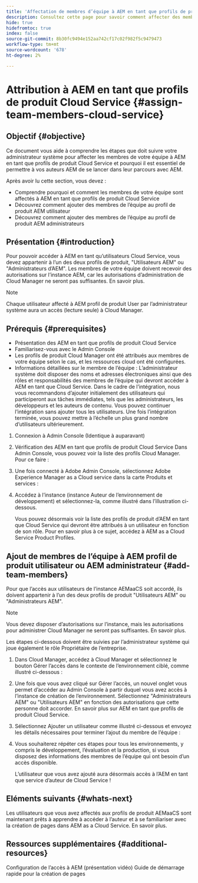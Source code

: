 ```yaml
---
title: 'Affectation de membres d’équipe à AEM en tant que profils de produit Cloud Service '
description: Consultez cette page pour savoir comment affecter des membres de l’équipe à AEM en tant que profils de produit Cloud Service
hide: true
hidefromtoc: true
index: false
source-git-commit: 8b30fc9494e152aa742cf17c02f982f5c9479473
workflow-type: tm+mt
source-wordcount: '678'
ht-degree: 2%

---
```



# Attribution à AEM en tant que profils de produit Cloud Service {#assign-team-members-cloud-service}

## Objectif {#objective}

Ce document vous aide à comprendre les étapes que doit suivre votre administrateur système pour affecter les membres de votre équipe à AEM en tant que profils de produit Cloud Service et pourquoi il est essentiel de permettre à vos auteurs AEM de se lancer dans leur parcours avec AEM.

Après avoir lu cette section, vous devez :

* Comprendre pourquoi et comment les membres de votre équipe sont affectés à AEM en tant que profils de produit Cloud Service
* Découvrez comment ajouter des membres de l’équipe au profil de produit AEM utilisateur
* Découvrez comment ajouter des membres de l’équipe au profil de produit AEM administrateurs


## Présentation {#introduction}

Pour pouvoir accéder à AEM en tant qu’utilisateurs Cloud Service, vous devez appartenir à l’un des deux profils de produit, &quot;Utilisateurs AEM&quot; ou &quot;Administrateurs d’AEM&quot;. Les membres de votre équipe doivent recevoir des autorisations sur l’instance AEM, car les autorisations d’administration de Cloud Manager ne seront pas suffisantes. En savoir plus.

>[!NOTE]
>Chaque utilisateur affecté à AEM profil de produit User par l’administrateur système aura un accès (lecture seule) à Cloud Manager.

## Prérequis {#prerequisites}

* Présentation des AEM en tant que profils de produit Cloud Service
* Familiarisez-vous avec le Admin Console
* Les profils de produit Cloud Manager ont été attribués aux membres de votre équipe selon le cas, et les ressources cloud ont été configurées.
* Informations détaillées sur le membre de l’équipe : L’administrateur système doit disposer des noms et adresses électroniques ainsi que des rôles et responsabilités des membres de l’équipe qui devront accéder à AEM en tant que Cloud Service. Dans le cadre de l’intégration, nous vous recommandons d’ajouter initialement des utilisateurs qui participeront aux tâches immédiates, tels que les administrateurs, les développeurs et les auteurs de contenu. Vous pouvez continuer l’intégration sans ajouter tous les utilisateurs. Une fois l’intégration terminée, vous pouvez mettre à l’échelle un plus grand nombre d’utilisateurs ultérieurement.


1. Connexion à Admin Console
(Identique à auparavant)

1. Vérification des AEM en tant que profils de produit Cloud Service
Dans Admin Console, vous pouvez voir la liste des profils Cloud Manager. Pour ce faire :

1. Une fois connecté à Adobe Admin Console, sélectionnez Adobe Experience Manager as a Cloud service dans la carte Produits et services :

1. Accédez à l’instance (instance Auteur de l’environnement de développement) et sélectionnez-la, comme illustré dans l’illustration ci-dessous.



   Vous pouvez désormais voir la liste des profils de produit d’AEM en tant que Cloud Service qui devront être attribués à un utilisateur en fonction de son rôle. Pour en savoir plus à ce sujet, accédez à AEM as a Cloud Service Product Profiles.




## Ajout de membres de l’équipe à AEM profil de produit utilisateur ou AEM administrateur {#add-team-members}

Pour que l’accès aux utilisateurs de l’instance AEMaaCS soit accordé, ils doivent appartenir à l’un des deux profils de produit &quot;Utilisateurs AEM&quot; ou &quot;Administrateurs AEM&quot;.

>[!NOTE]
>Vous devez disposer d’autorisations sur l’instance, mais les autorisations pour administrer Cloud Manager ne seront pas suffisantes. En savoir plus.

Les étapes ci-dessous doivent être suivies par l’administrateur système qui joue également le rôle Propriétaire de l’entreprise.

1. Dans Cloud Manager, accédez à Cloud Manager et sélectionnez le bouton Gérer l’accès dans le contexte de l’environnement ciblé, comme illustré ci-dessous :

1. Une fois que vous avez cliqué sur Gérer l’accès, un nouvel onglet vous permet d’accéder au Admin Console à partir duquel vous avez accès à l’instance de création de l’environnement. Sélectionnez &quot;Administrateurs AEM&quot; ou &quot;Utilisateurs AEM&quot; en fonction des autorisations que cette personne doit accorder. En savoir plus sur AEM en tant que profils de produit Cloud Service.

1. Sélectionnez Ajouter un utilisateur comme illustré ci-dessous et envoyez les détails nécessaires pour terminer l’ajout du membre de l’équipe :


1. Vous souhaiterez répéter ces étapes pour tous les environnements, y compris le développement, l’évaluation et la production, si vous disposez des informations des membres de l’équipe qui ont besoin d’un accès disponible.

   L’utilisateur que vous avez ajouté aura désormais accès à l’AEM en tant que service d’auteur de Cloud Service !


## Eléments suivants {#whats-next}

Les utilisateurs que vous avez affectés aux profils de produit AEMaaCS sont maintenant prêts à apprendre à accéder à l’auteur et à se familiariser avec la création de pages dans AEM as a Cloud Service. En savoir plus.

## Ressources supplémentaires {#additional-resources}

Configuration de l’accès à AEM (présentation vidéo)
Guide de démarrage rapide pour la création de pages
